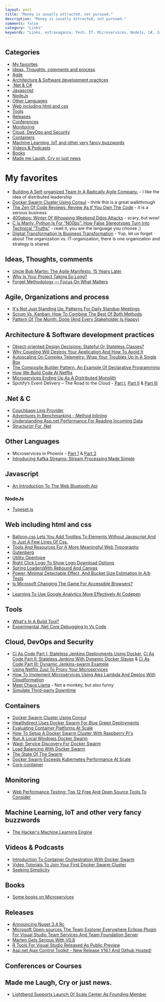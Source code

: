 ```yaml
---
layout: post
title: "Money is usually attracted, not pursued."
description: "Money is usually attracted, not pursued."
comments: false
category: "Links"
keywords: "Links, extravaganza, Tech, IT, Microservices, NodeJs, C#, Javascript, Solution architecture"
---
```

## Categories ##
 * [My favorites](#favorites)
 * [Ideas, Thoughts, comments and process](#ideas)
 * [Agile](#agile)
 * [Architecture & Software development practices](#development)
 * [.Net & C#](#net)
 * [Javascript](#javascript)
 * [NodeJs](#nodejs)
 * [Other Languages](#polygloting)
 * [Web including html and css](#web)
 * [Tools](#tools)
 * [Releases](#releases)
 * [Conferences](#conferences)
 * [Monitoring](#monitoring)
 * [Cloud, DevOps and Security](#devops)
 * [Containers](#containers)
 * [Machine Learning, IoT and other very fancy buzzwords](#iot)
 * [Videos & Podcasts](#videos)
 * [Books](#books)
 * [Made me Laugh, Cry or just news](#news)

# My favorites<a name="favorites"></a> #
 * [Building A Self-organized Team In A Radically Agile Company.](https://tech.zalando.com/blog/building-a-self-organized-team-in-a-radically-agile-company./) - I like the idea of distributed leadership
 * [Docker Swarm Cluster Using Consul](http://blog.arungupta.me/docker-swarm-cluster-using-consul/) - think this is a great walkthrough
 * [The Zen Of Code Reviews: Review As If You Own The Code](https://www.simple-talk.com/dotnet/.net-framework/the-zen-of-code-reviews-review-as-if-you-own-the-code/) - it is a serious business
 * [400gbps: Winter Of Whopping Weekend Ddos Attacks](https://blog.cloudflare.com/a-winter-of-400gbps-weekend-ddos-attacks/) - scary, but wow!
 * [C Is Manly, Python Is For “N00bs”: How False Stereotypes Turn Into Technical “Truths”](http://lambda-the-ultimate.org/node/5314) - read it, you are the language you choose ;)
 * [Digital Transformation Is Business Transformation](https://blogs.msdn.microsoft.com/jmeier/2016/03/08/digital-transformation-is-business-transformation/) - Yup, let us forget about The organization vs. IT-organization, there is one organization and strategy is shared.

## Ideas, Thoughts, comments <a name="ideas"></a> ##
 * [Uncle Bob Martin: The Agile Manifesto, 15 Years Later](http://techbeacon.com/uncle-bob-martin-agile-manifesto-15-years-later)
 * [Why Is Your Project Taking So Long?](https://dzone.com/articles/why-is-this-taking-so-long)
 * [Forget Methodology — Focus On What Matters](http://engineering.indeedblog.com/blog/2016/03/forget-methodology-focus-on-what-matters/)

## Agile, Organizations and process<a name="agile"></a> ##
 * [It's Not Just Standing Up: Patterns For Daily Standup Meetings](http://martinfowler.com/articles/itsNotJustStandingUp.html)
 * [Scrum Vs. Kanban: How To Combine The Best Of Both Methods](http://techbeacon.com/scrum-vs-kanban-how-combine-best-both-methods)
 * [Pattern Of The Month: Done (And Every Stakeholder Is Happy)](https://dzone.com/articles/pattern-of-the-month-done)

## Architecture & Software development practices <a name="development"></a> ##
 * [Object-oriented Design Decisions: Stateful Or Stateless Classes?](https://dzone.com/articles/stateful-or-stateless-classes)
 * [Why Coupling Will Destroy Your Application And How To Avoid It](http://jonhilton.net/2016/03/09/why-coupling-will-destroy-your-application-and-how-to-avoid-it/)
 * [Autoscaling On Complex Telemetry: Wrap Your Troubles Up In A Single Box](http://blog.codeship.com/autoscaling-on-complex-telemetry/)
 * [The Composite Builder Pattern, An Example Of Declarative Programming](http://slott-softwarearchitect.blogspot.dk/2016/03/the-composite-builder-pattern-example.html)
 * [How We Build Code At Netflix](http://techblog.netflix.com/2016/03/how-we-build-code-at-netflix.html)
 * [Microservices Ending Up As A Distributed Monolith](http://www.infoq.com/news/2016/02/services-distributed-monolith)
 * Spotify’s Event Delivery – The Road to the Cloud - [Part I](https://labs.spotify.com/2016/02/25/spotifys-event-delivery-the-road-to-the-cloud-part-i/),  [Part II](https://labs.spotify.com/2016/03/03/spotifys-event-delivery-the-road-to-the-cloud-part-ii/) & [Part III](https://labs.spotify.com/2016/03/10/spotifys-event-delivery-the-road-to-the-cloud-part-iii/)

## **.Net & C**  <a name="net"></a> ##
 * [Couchbase Linq Provider](http://codeopinion.com/couchbase-linq-provider/)
 * [Adventures In Benchmarking - Method Inlining](http://mattwarren.github.io/2016/03/09/adventures-in-benchmarking-method-inlining/)
 * [Understanding Asp.net Performance For Reading Incoming Data](http://stackify.com/understanding-asp-net-performance-for-reading-incoming-data/)
 * [Structurizr For .Net](http://www.codingthearchitecture.com/2016/03/09/structurizr_for_net.html)

## Other Languages  <a name="polygloting"></a> ##
 * Microservices in Phoenix - [Part 1](https://teamgaslight.com/blog/microservices-in-phoenix-part-1) & [Part 2](https://teamgaslight.com/blog/microservices-in-phoenix-part-2)
 * [Introducing Kafka Streams: Stream Processing Made Simple](http://www.confluent.io/blog/introducing-kafka-streams-stream-processing-made-simple)

## Javascript  <a name="javascript"></a> ##
 * [An Introduction To The Web Bluetooth Api](https://dev.opera.com/articles/web-bluetooth-intro/)

### NodeJs <a name="nodejs"></a> ###
 * [Type­set.js](https://blot.im/typeset/)

## Web including html and css  <a name="web"></a> ##
 * [Balloon.css Lets You Add Tooltips To Elements Without Javascript And In Just A Few Lines Of Css.](http://kazzkiq.github.io/balloon.css/)
 * [Tools And Resources For A More Meaningful Web Typography](https://www.smashingmagazine.com/2016/03/meaningful-web-typography/)
 * [Gutenberg](http://matejlatin.github.io/Gutenberg/)
 * [Utility Opentype](http://utility-opentype.kennethormandy.com/)
 * [Right Click Logo To Show Logo Download Options](https://css-tricks.com/right-click-logo-show-logo-download-options/)
 * [Spring LoadersWith Rebound And Canvas](http://tympanus.net/Tutorials/SpringLoaders/)
 * [Power, Minimal Detectable Effect, And Bucket Size Estimation In A/b Tests](https://blog.twitter.com/2016/power-minimal-detectable-effect-and-bucket-size-estimation-in-ab-tests)
 * [Is Microsoft Changing The Game For Accessible Browsers?](https://www.abilitynet.org.uk/blog/microsoft-changing-game-accessible-browsers)
 * [](http://dsheiko.com/weblog/10-things-to-need-to-know-about-css)
 * [Learning To Use Google Analytics More Effectively At Codepen](https://css-tricks.com/learning-use-google-analytics-effectively-codepen/)

## Tools <a name="tools"></a> ##
 * [What's In A Build Tool?](http://www.lihaoyi.com/post/WhatsinaBuildTool.html)
 * [Experimental .Net Core Debugging In Vs Code](https://blogs.msdn.microsoft.com/visualstudioalm/2016/03/10/experimental-net-core-debugging-in-vs-code/)

## Cloud, DevOps and Security<a name="devops"></a> ##
 * [Ci As Code Part I: Stateless Jenkins Deployments Using Docker](https://zwischenzugs.wordpress.com/2016/01/24/ci-as-code-stateless-jenkins-deployments-using-docker/), [Ci As Code Part II: Stateless Jenkins With Dynamic Docker Slaves](https://zwischenzugs.wordpress.com/2016/01/30/ci-as-code-part-ii-stateless-jenkins-with-dynamic-docker-slaves/) & [Ci As Code Part III: Dynamic Jenkins-swarm Example](https://zwischenzugs.wordpress.com/2016/02/25/922/)
 * [Using Netflix Zuul To Proxy Your Microservices](https://blog.heroku.com/archives/2016/3/2/using_netflix_zuul_to_proxy_your_microservices)
 * [How To Implement Microservices Using Aws Lambda And Deploy With Cloudformation](http://blog.sungardas.com/CTOLabs/2016/03/how-to-implement-microservices-using-aws-lambda-and-deploy-with-cloudformation/)
 * [Meet Chaos Llama](https://github.com/hassy/llama-cli) - Not a monkey, but also funny
 * [Simulate Third-party Downtime](https://engineering.heroku.com/blogs/2016-03-01-simulate-downtime/)

## Containers <a name="containers"></a> ##
 * [Docker Swarm Cluster Using Consul](http://blog.arungupta.me/docker-swarm-cluster-using-consul/)
 * [Healthdirect Uses Docker Swarm For Blue Green Deployments](https://blog.docker.com/2016/03/swarmweek-healthdirect-docker-swarm-blue-green-deployments/)
 * [Evaluating Container Platforms At Scale](https://medium.com/on-docker/evaluating-container-platforms-at-scale-5e7b44d93f2c#.84xtvzuyd)
 * [How To Setup A Docker Swarm Cluster With Raspberry Pi's](http://blog.hypriot.com/post/how-to-setup-rpi-docker-swarm/)
 * [Run A Local Windows Docker Swarm](https://stefanscherer.github.io/build-your-local-windows-docker-swarm/)
 * [Wagl: Service Discovery For Docker Swarm](https://ahmetalpbalkan.com/blog/wagl/)
 * [Load Balancing With Docker Swarm](https://botleg.com/stories/load-balancing-with-docker-swarm/)
 * [The State Of The Swarm](http://fr.slideshare.net/Buf01/the-state-of-the-swarm?_tmc=oC-fMVZxskFghRKSlk9pTVFD01VR86mu9Oh8jvazNhc)
 * [Docker Swarm Exceeds Kubernetes Performance At Scale](https://blog.docker.com/2016/03/swarmweek-docker-swarm-exceeds-kubernetes-scale/)
 * [Cors-container](https://github.com/imjacobclark/cors-container)


## Monitoring <a name="monitoring"></a> ##
 * [Web Performance Testing: Top 12 Free And Open Source Tools To Consider](http://techbeacon.com/web-performance-testing-top-12-free-open-source-tools-consider)

## Machine Learning, IoT and other very fancy buzzwords <a name="iot"></a> ##
 * [The Hacker's Machine Learning Engine](https://github.com/autumnai/leaf)

## Videos & Podcasts <a name="videos"></a> ##
 * [Introduction To Container Orchestration With Docker Swarm](https://blog.docker.com/2016/03/swarmweek-container-orchestration-docker-swarm/)
 * [Video Tutorials To Join Your First Docker Swarm Cluster](https://blog.docker.com/2016/03/swarmweek-join-your-first-swarm/)
 * [Seeking Simplicity](https://vimeo.com/157716613)

## Books<a name="books"></a>  ##
 * [Some books on Microservices](http://senecajs.org/microservice-books.html)

## Releases <a name="releases"></a> ##
 * [Announcing Nuget 3.4 Rc](http://blog.nuget.org/20160308/Announcing-NuGet-3.4-RC.html)
 * [Microsoft Open-sources The Team Explorer Everywhere Eclipse Plugin For Visual Studio Team Services And Team Foundation Server](https://blogs.msdn.microsoft.com/visualstudioalm/2016/03/08/microsoft-open-sources-the-team-explorer-everywhere-eclipse-plugin-for-visual-studio-team-services-and-team-foundation-server/)
 * [Marten Gets Serious With V0.8](http://jeremydmiller.com/2016/03/09/marten-gets-serious-with-v0-8/)
 * [R Tools For Visual Studio Released As Public Preview](http://blogs.microsoft.com/firehose/2016/03/09/r-tools-for-visual-studio-released-as-public-preview/)
 * [Asp.net Ajax Control Toolkit - New Release V16.1 And Github Hosted!](https://community.devexpress.com/blogs/aspnet/archive/2016/03/09/asp-net-ajax-control-toolkit-new-release-v16-1-and-github-hosted.aspx)

## Conferences or Courses<a name="conferences"></a> ##


## Made me Laugh, Cry or just news. <a name="news"></a> ##
 * [Lightbend Supports Launch Of Scala Center As Founding Member](https://www.lightbend.com/company/news/lightbend-supports-launch-of-scala-center-as-founding-member)

